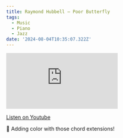 ```yaml
---
title: Raymond Hubbell – Poor Butterfly
tags:
  - Music
  - Piano
  - Jazz
date: '2024-08-04T10:35:07.322Z'
---
```


<iframe src="https://www.youtube-nocookie.com/embed/YoicA3M-ULY?modestbranding=1&showinfo=0&rel=0" title="YouTube video player" frameborder="0" allow="accelerometer; autoplay; encrypted-media; gyroscope; picture-in-picture;" allowfullscreen className="youtube_video"></iframe>

[Listen on Youtube](https://youtu.be/YoicA3M-ULY)

🦋 Adding color with those chord extensions!
